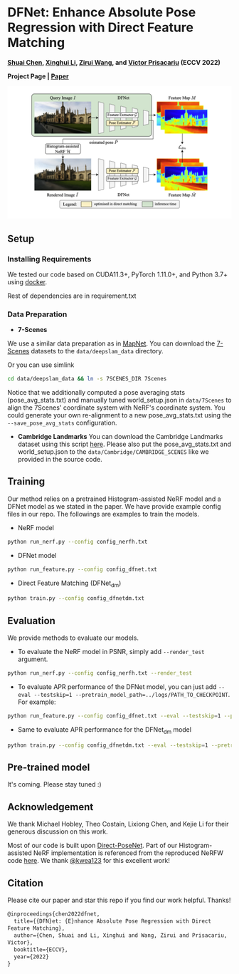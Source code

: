 # DFNet: Enhance Absolute Pose Regression with Direct Feature Matching

**[Shuai Chen](https://scholar.google.com/citations?user=c0xTh_YAAAAJ&hl=en), [Xinghui Li](https://scholar.google.com/citations?user=XLlgbBoAAAAJ&hl=en), [Zirui Wang](https://scholar.google.com/citations?user=zCBKqa8AAAAJ&hl=en), and [Victor Prisacariu](https://scholar.google.com/citations?user=GmWA-LoAAAAJ&hl=en) (ECCV 2022)**

**Project Page | [Paper](https://arxiv.org/abs/2204.00559)**

[![DFNet](imgs/DFNet.png)](https://arxiv.org/abs/2204.00559)

## Setup
### Installing Requirements
We tested our code based on CUDA11.3+, PyTorch 1.11.0+, and Python 3.7+ using [docker](https://docs.docker.com/engine/install/ubuntu/).

Rest of dependencies are in requirement.txt

### Data Preparation
- **7-Scenes**

We use a similar data preparation as in [MapNet](https://github.com/NVlabs/geomapnet). You can download the [7-Scenes](https://www.microsoft.com/en-us/research/project/rgb-d-dataset-7-scenes/) datasets to the `data/deepslam_data` directory.

Or you can use simlink

```sh
cd data/deepslam_data && ln -s 7SCENES_DIR 7Scenes
```

Notice that we additionally computed a pose averaging stats (pose_avg_stats.txt) and manually tuned world_setup.json in `data/7Scenes` to align the 7Scenes' coordinate system with NeRF's coordinate system. You could generate your own re-alignment to a new pose_avg_stats.txt using the `--save_pose_avg_stats` configuration.

- **Cambridge Landmarks**
You can download the Cambridge Landmarks dataset using this script [here](https://github.com/vislearn/dsacstar/blob/master/datasets/setup_cambridge.py). Please also put the pose_avg_stats.txt and world_setup.json to the `data/Cambridge/CAMBRIDGE_SCENES` like we provided in the source code.

## Training

Our method relies on a pretrained Histogram-assisted NeRF model and a DFNet model as we stated in the paper. We have provide example config files in our repo. The followings are examples to train the models.

- NeRF model

```sh
python run_nerf.py --config config_nerfh.txt
```

- DFNet model

```sh
python run_feature.py --config config_dfnet.txt
```

- Direct Feature Matching (DFNet<sub>dm</sub>)

```sh
python train.py --config config_dfnetdm.txt
```

## Evaluation
We provide methods to evaluate our models.
- To evaluate the NeRF model in PSNR, simply add `--render_test` argument.

```sh
python run_nerf.py --config config_nerfh.txt --render_test
```

- To evaluate APR performance of the DFNet model, you can just add `--eval --testskip=1 --pretrain_model_path=../logs/PATH_TO_CHECKPOINT`. For example:

```sh
python run_feature.py --config config_dfnet.txt --eval --testskip=1 --pretrain_model_path=../logs/heads/dfnet/checkpoint.pt
```

- Same to evaluate APR performance for the DFNet<sub>dm</sub> model

```sh
python train.py --config config_dfnetdm.txt --eval --testskip=1 --pretrain_model_path=../logs/heads/dfnetdm/checkpoint.pt
```

## Pre-trained model
It's coming. Please stay tuned :)
<!-- We currently provide the 7-Scenes models in our paper. You can download our paper models using this [link](https://www.robots.ox.ac.uk/~shuaic/direct-pn2021/paper_models.tar.gz). We suggest the models to be put in a new directory (`./logs/`) of the project -->

## Acknowledgement
We thank Michael Hobley, Theo Costain, Lixiong Chen, and Kejie Li for their generous discussion on this work.

Most of our code is built upon [Direct-PoseNet](https://github.com/ActiveVisionLab/direct-posenet). Part of our Histogram-assisted NeRF implementation is referenced from the reproduced NeRFW code [here](https://github.com/kwea123/nerf_pl/tree/nerfw). We thank [@kwea123](https://github.com/kwea123) for this excellent work!

## Citation
Please cite our paper and star this repo if you find our work helpful. Thanks!
```
@inproceedings{chen2022dfnet,
  title={{DFN}et: {E}nhance Absolute Pose Regression with Direct Feature Matching},
  author={Chen, Shuai and Li, Xinghui and Wang, Zirui and Prisacariu, Victor},
  booktitle={ECCV},
  year={2022}
}
```
